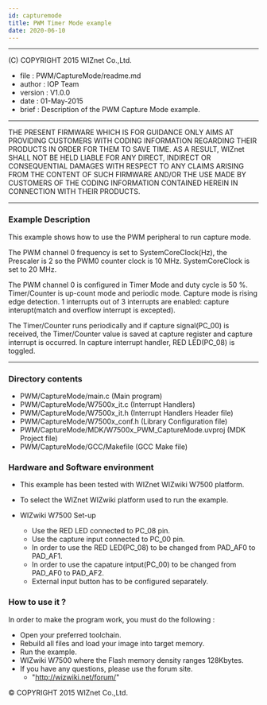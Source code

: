 ```yaml
---
id: capturemode
title: PWM Timer Mode example
date: 2020-06-10
--- 
```


******************************************************************************
(C) COPYRIGHT 2015 WIZnet Co.,Ltd.

  * file    : PWM/CaptureMode/readme.md
  * author  : IOP Team
  * version : V1.0.0
  * date    : 01-May-2015
  * brief   : Description of the PWM Capture Mode example.
******************************************************************************
THE PRESENT FIRMWARE WHICH IS FOR GUIDANCE ONLY AIMS AT PROVIDING CUSTOMERS
WITH CODING INFORMATION REGARDING THEIR PRODUCTS IN ORDER FOR THEM TO SAVE
TIME. AS A RESULT, WIZnet SHALL NOT BE HELD LIABLE FOR ANY
DIRECT, INDIRECT OR CONSEQUENTIAL DAMAGES WITH RESPECT TO ANY CLAIMS ARISING
FROM THE CONTENT OF SUCH FIRMWARE AND/OR THE USE MADE BY CUSTOMERS OF THE
CODING INFORMATION CONTAINED HEREIN IN CONNECTION WITH THEIR PRODUCTS.
******************************************************************************

### Example Description 

This example shows how to use the PWM peripheral to run capture mode.

The PWM channel 0 frequency is set to SystemCoreClock(Hz), the Prescaler is 2 
so the PWM0 counter clock is 10 MHz. SystemCoreClock is set to 20 MHz.

The PWM channel 0 is configured in Timer Mode and duty cycle is 50 %.
Timer/Counter is up-count mode and periodic mode. Capture mode is rising edge detection. 1 interrupts out of 3 interrupts
are enabled: capture interupt(match and overflow interrupt is excepted).

The Timer/Counter runs periodically and if capture signal(PC_00) is received, the Timer/Counter value is saved at capture register and capture interrupt is occurred. In capture interrupt handler, RED LED(PC_08) is toggled.

------------------------------------------------------------------------------------
### Directory contents 

  - PWM/CaptureMode/main.c                  (Main program) 
  - PWM/CaptureMode/W7500x_it.c             (Interrupt Handlers)
  - PWM/CaptureMode/W7500x_it.h             (Interrupt Handlers Header file)
  - PWM/CaptureMode/W7500x_conf.h           (Library Configuration file)
  - PWM/CaptureMode/MDK/W7500x_PWM_CaptureMode.uvproj  (MDK Project file)
  - PWM/CaptureMode/GCC/Makefile            (GCC Make file)
  
### Hardware and Software environment 

  - This example has been tested with WIZnet WIZwiki W7500 platform.
  - To select the WIZnet WIZwiki platform used to run the example.
  
  - WIZwiki W7500 Set-up
    - Use the RED LED connected to PC_08 pin.
    - Use the capture input connected to PC_00 pin.
    - In order to use the RED LED(PC_08) to be changed from PAD_AF0 to PAD_AF1.
    - In order to use the capature intput(PC_00) to be changed from PAD_AF0 to PAD_AF2.
    - External input button has to be configured separately.
  
### How to use it ? 

In order to make the program work, you must do the following :

 - Open your preferred toolchain.
 - Rebuild all files and load your image into target memory.
 - Run the example.
 - WIZwiki W7500 where the Flash memory density ranges 128Kbytes.
 - If you have any questions, please use the forum site.
   - "http://wizwiki.net/forum/"

 
 &copy; COPYRIGHT 2015 WIZnet Co.,Ltd.
